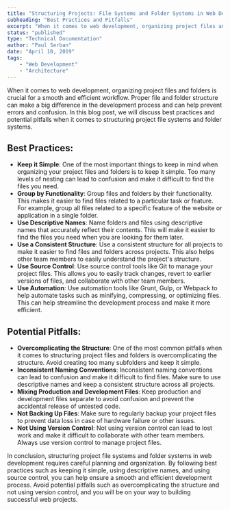 ```yaml
---
title: "Structuring Projects: File Systems and Folder Systems in Web Development"
subheading: "Best Practices and Pitfalls"
excerpt: "When it comes to web development, organizing project files and folders is crucial for a smooth and efficient workflow. Proper file and folder structure can make a big difference in the development process and can help prevent errors and confusion. In this blog post, we will discuss best practices and potential pitfalls when it comes to structuring project file systems and folder systems."
status: "published"
type: "Technical Documentation"
author: "Paul Serban"
date: "April 10, 2019"
tags:
    - "Web Development"
    - "Architecture"
---
```


When it comes to web development, organizing project files and folders is crucial for a smooth and efficient workflow. Proper file and folder structure can make a big difference in the development process and can help prevent errors and confusion. In this blog post, we will discuss best practices and potential pitfalls when it comes to structuring project file systems and folder systems.

## Best Practices:

- **Keep it Simple**: One of the most important things to keep in mind when organizing your project files and folders is to keep it simple. Too many levels of nesting can lead to confusion and make it difficult to find the files you need.
- **Group by Functionality**: Group files and folders by their functionality. This makes it easier to find files related to a particular task or feature. For example, group all files related to a specific feature of the website or application in a single folder.
- **Use Descriptive Names**: Name folders and files using descriptive names that accurately reflect their contents. This will make it easier to find the files you need when you are looking for them later.
- **Use a Consistent Structure**: Use a consistent structure for all projects to make it easier to find files and folders across projects. This also helps other team members to easily understand the project's structure.
- **Use Source Control**: Use source control tools like Git to manage your project files. This allows you to easily track changes, revert to earlier versions of files, and collaborate with other team members.
- **Use Automation**: Use automation tools like Grunt, Gulp, or Webpack to help automate tasks such as minifying, compressing, or optimizing files. This can help streamline the development process and make it more efficient.

## Potential Pitfalls:

- **Overcomplicating the Structure**: One of the most common pitfalls when it comes to structuring project files and folders is overcomplicating the structure. Avoid creating too many subfolders and keep it simple.
- **Inconsistent Naming Conventions**: Inconsistent naming conventions can lead to confusion and make it difficult to find files. Make sure to use descriptive names and keep a consistent structure across all projects.
- **Mixing Production and Development Files**: Keep production and development files separate to avoid confusion and prevent the accidental release of untested code.
- **Not Backing Up Files**: Make sure to regularly backup your project files to prevent data loss in case of hardware failure or other issues.
- **Not Using Version Control**: Not using version control can lead to lost work and make it difficult to collaborate with other team members. Always use version control to manage project files.

In conclusion, structuring project file systems and folder systems in web development requires careful planning and organization. By following best practices such as keeping it simple, using descriptive names, and using source control, you can help ensure a smooth and efficient development process. Avoid potential pitfalls such as overcomplicating the structure and not using version control, and you will be on your way to building successful web projects.
